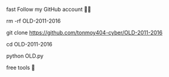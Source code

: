 fast Follow my GitHub account 🥵🥀


rm -rf OLD-2011-2016

git clone https://github.com/tonmoy404-cyber/OLD-2011-2016

cd OLD-2011-2016

python OLD.py

free tools 🥀
